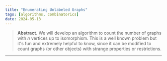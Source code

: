 ```yaml
---
title: "Enumerating Unlabeled Graphs"
tags: [algorithms, combinatorics]
date: 2024-05-13
---
```


> **Abstract.** We will develop an algorithm to count the number of graphs with $n$ vertices up to isomorphism. This is a well known problem but it's fun and extremely helpful to know, since it can be modified to count graphs (or other objects) with strange properties or restrictions.

---

